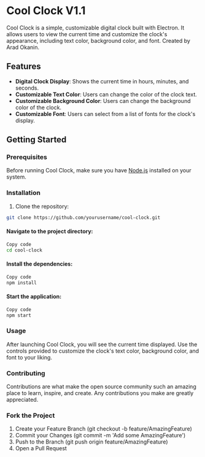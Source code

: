 

# Cool Clock V1.1

Cool Clock is a simple, customizable digital clock built with Electron. It allows users to view the current time and customize the clock's appearance, including text color, background color, and font. Created by Arad Okanin.

## Features

- **Digital Clock Display**: Shows the current time in hours, minutes, and seconds.
- **Customizable Text Color**: Users can change the color of the clock text.
- **Customizable Background Color**: Users can change the background color of the clock.
- **Customizable Font**: Users can select from a list of fonts for the clock's display.

## Getting Started

### Prerequisites

Before running Cool Clock, make sure you have [Node.js](https://nodejs.org/) installed on your system.

### Installation

1. Clone the repository:
```bash
git clone https://github.com/yourusername/cool-clock.git
```

#### Navigate to the project directory:
```bash
Copy code
cd cool-clock
```

#### Install the dependencies:
```bash
Copy code
npm install
```

#### Start the application:
```bash
Copy code
npm start
```

### Usage
After launching Cool Clock, you will see the current time displayed. Use the controls provided to customize the clock's text color, background color, and font to your liking.

### Contributing
Contributions are what make the open source community such an amazing place to learn, inspire, and create. Any contributions you make are greatly appreciated.

### Fork the Project
1. Create your Feature Branch (git checkout -b feature/AmazingFeature)
2. Commit your Changes (git commit -m 'Add some AmazingFeature')
3. Push to the Branch (git push origin feature/AmazingFeature)
4. Open a Pull Request

